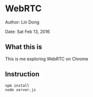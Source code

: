 # WebRTC

Author: Lin Dong

Date: Sat Feb 13, 2016


## What this is

This is me exploring WebRTC on Chrome


## Instruction

```bash
npm install
node server.js
```
